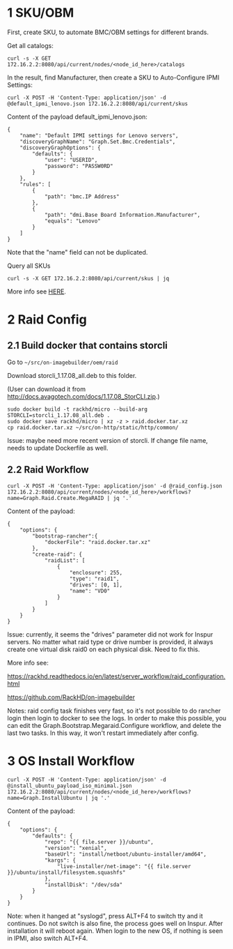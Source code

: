 # 1 SKU/OBM

First, create SKU, to automate BMC/OBM settings for different brands.

Get all catalogs:

```
curl -s -X GET 172.16.2.2:8080/api/current/nodes/<node_id_here>/catalogs
```

In the result, find Manufacturer, then create a SKU to Auto-Configure IPMI Settings:

```
curl -X POST -H 'Content-Type: application/json' -d @default_ipmi_lenovo.json 172.16.2.2:8080/api/current/skus
```

Content of the payload default_ipmi_lenovo.json:
```
{
    "name": "Default IPMI settings for Lenovo servers",
    "discoveryGraphName": "Graph.Set.Bmc.Credentials",
    "discoveryGraphOptions": {
        "defaults": {
            "user": "USERID",
            "password": "PASSW0RD"
        }
    },
    "rules": [
        {
            "path": "bmc.IP Address"
        },
        {
            "path": "dmi.Base Board Information.Manufacturer",
            "equals": "Lenovo"
        }
    ]
}
```

Note that the "name" field can not be duplicated.

Query all SKUs

```
curl -s -X GET 172.16.2.2:8080/api/current/skus | jq
```

More info see [HERE](https://rackhd.readthedocs.io/en/latest/rackhd_api/skus.html).

# 2 Raid Config

## 2.1 Build docker that contains storcli

Go to `~/src/on-imagebuilder/oem/raid`

Download storcli_1.17.08_all.deb to this folder.

(User can download it from http://docs.avagotech.com/docs/1.17.08_StorCLI.zip.)

```
sudo docker build -t rackhd/micro --build-arg STORCLI=storcli_1.17.08_all.deb .
sudo docker save rackhd/micro | xz -z > raid.docker.tar.xz
cp raid.docker.tar.xz ~/src/on-http/static/http/common/
```

Issue: maybe need more recent version of storcli. If change file name, needs to update Dockerfile as well.

## 2.2 Raid Workflow

```
curl -X POST -H 'Content-Type: application/json' -d @raid_config.json 172.16.2.2:8080/api/current/nodes/<node_id_here>/workflows?name=Graph.Raid.Create.MegaRAID | jq '.'
```

Content of the payload:
```
{
    "options": {
        "bootstrap-rancher":{
            "dockerFile": "raid.docker.tar.xz"
        },
        "create-raid": {
            "raidList": [
                {
                    "enclosure": 255,
                    "type": "raid1",
                    "drives": [0, 1],
                    "name": "VD0"
                }
            ]
        }
    }
}
```

Issue: currently, it seems the "drives" parameter did not work for Inspur servers. No matter what raid type or drive number is provided, it always create one virtual disk raid0 on each physical disk. Need to fix this.

More info see:

https://rackhd.readthedocs.io/en/latest/server_workflow/raid_configuration.html

https://github.com/RackHD/on-imagebuilder

Notes: raid config task finishes very fast, so it's not possible to do rancher login then login to docker to see the logs. In order to make this possible, you can edit the Graph.Bootstrap.Megaraid.Configure workflow, and delete the last two tasks. In this way, it won't restart immediately after config.

# 3 OS Install Workflow

```
curl -X POST -H 'Content-Type: application/json' -d @install_ubuntu_payload_iso_minimal.json 172.16.2.2:8080/api/current/nodes/<node_id_here>/workflows?name=Graph.InstallUbuntu | jq '.'
```

Content of the payload:
```
{
    "options": {
        "defaults": {
            "repo": "{{ file.server }}/ubuntu",
            "version": "xenial",
            "baseUrl": "install/netboot/ubuntu-installer/amd64",
            "kargs": {
                "live-installer/net-image": "{{ file.server }}/ubuntu/install/filesystem.squashfs"
            },
			"installDisk": "/dev/sda"
		}
    }
}
```

Note: when it hanged at "syslogd", press ALT+F4 to switch tty and it continues. Do not switch is also fine, the process goes well on Inspur. After installation it will reboot again. When login to the new OS, if nothing is seen in IPMI, also switch ALT+F4.

